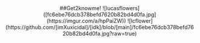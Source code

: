 <div align="center">
##Get2knowme!
![lucasflowers]([fc6ebe76dcb378befd7620b82bd4d0fa.jpg](https://imgur.com/a/hpPaiZW))
  ![lcflower](https://github.com/[imXuxicidal]/[idk]/blob/[main]/fc6ebe76dcb378befd7620b82bd4d0fa.jpg?raw=true)
<!--
**imXuxicidal/imXuxicidal** is a ✨ _special_ ✨ repository because its `README.md` (this file) appears on your GitHub profile.

Here are some ideas to get you started:

- 🔭 I’m currently working on ...
- 🌱 I’m currently learning ...
- 👯 I’m looking to collaborate on ...
- 🤔 I’m looking for help with ...
- 💬 Ask me about ...
- 📫 How to reach me: ...
- 😄 Pronouns: ...
- ⚡ Fun fact: ...
-->

